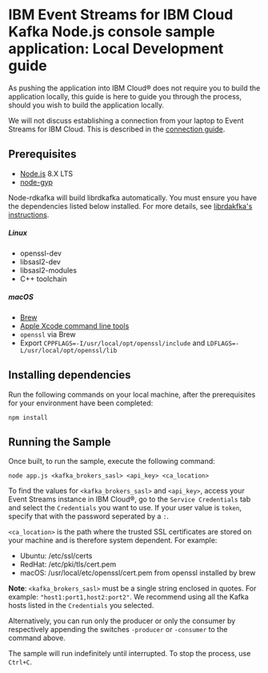 # IBM Event Streams for IBM Cloud Kafka Node.js console sample application: Local Development guide
As pushing the application into IBM Cloud® does not require you to build the application locally, this guide is here to guide you through the process, should you wish to build the application locally.

We will not discuss establishing a connection from your laptop to Event Streams for IBM Cloud. This is described in the [ connection guide](https://cloud.ibm.com/docs/services/EventStreams?topic=eventstreams-connecting#connecting).

## Prerequisites
* [Node.js](https://nodejs.org/en/) 8.X LTS
* [node-gyp](https://www.npmjs.com/package/node-gyp)

Node-rdkafka will build librdkafka automatically. You must ensure you have the dependencies listed below installed. For more details, see [librdakfka's instructions](../../libs/librdkafka.md).

##### Linux
* openssl-dev
* libsasl2-dev
* libsasl2-modules
* C++ toolchain

##### macOS 
* [Brew](http://brew.sh/)
* [Apple Xcode command line tools](https://developer.apple.com/xcode/)
* `openssl` via Brew
* Export `CPPFLAGS=-I/usr/local/opt/openssl/include` and `LDFLAGS=-L/usr/local/opt/openssl/lib`

## Installing dependencies
Run the following commands on your local machine, after the prerequisites for your environment have been completed:
```shell
npm install
```

## Running the Sample
Once built, to run the sample, execute the following command:
```shell
node app.js <kafka_brokers_sasl> <api_key> <ca_location>
```

To find the values for `<kafka_brokers_sasl>` and `<api_key>`, access your Event Streams instance in IBM Cloud®, go to the `Service Credentials` tab and select the `Credentials` you want to use.  If your user value is `token`, specify that with the password seperated by a `:`.

`<ca_location>` is the path where the trusted SSL certificates are stored on your machine and is therefore system dependent. 
For example:
* Ubuntu: /etc/ssl/certs
* RedHat: /etc/pki/tls/cert.pem
* macOS: /usr/local/etc/openssl/cert.pem from openssl installed by brew

__Note__: `<kafka_brokers_sasl>` must be a single string enclosed in quotes. For example: `"host1:port1,host2:port2"`. We recommend using all the Kafka hosts listed in the `Credentials` you selected.

Alternatively, you can run only the producer or only the consumer by respectively appending the switches `-producer` or `-consumer`  to the command above.

The sample will run indefinitely until interrupted. To stop the process, use `Ctrl+C`.